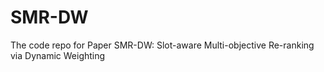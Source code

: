 # SMR-DW
The code repo for Paper SMR-DW: Slot-aware Multi-objective Re-ranking via Dynamic Weighting

